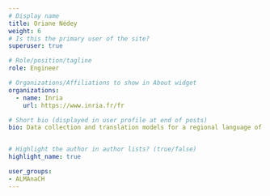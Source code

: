 ```yaml
---
# Display name
title: Oriane Nédey
weight: 6
# Is this the primary user of the site?
superuser: true

# Role/position/tagline
role: Engineer

# Organizations/Affiliations to show in About widget
organizations:
  - name: Inria
    url: https://www.inria.fr/fr

# Short bio (displayed in user profile at end of posts)
bio: Data collection and translation models for a regional language of France


# Highlight the author in author lists? (true/false)
highlight_name: true

user_groups:
- ALMAnaCH
---
```

